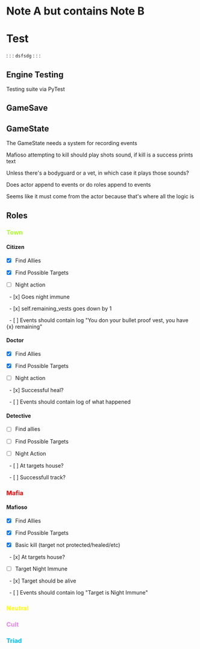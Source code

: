 # Note A but contains Note B

# Test

: : :
`dsfsdg`
: : :

## Engine Testing

Testing suite via PyTest

## GameSave

## GameState

The GameState needs a system for recording events

Mafioso attempting to kill should play shots sound, if kill is a success prints text

Unless there's a bodyguard or a vet, in which case it plays those sounds?

Does actor append to events or do roles append to events

Seems like it must come from the actor because that's where all the logic is

## Roles

### <font color="greenYellow">Town</font>

#### Citizen

* [x] Find Allies

* [x] Find Possible Targets

* [ ] Night action

  - \[x\] Goes night immune

  - \[x\] self.remaining_vests goes down by 1

  - \[ \] Events should contain log "You don your bullet proof vest, you have {x} remaining"

#### Doctor

* [x] Find Allies

* [x] Find Possible Targets

* [ ] Night action

  - \[x\] Successful heal?

  - \[ \] Events should contain log of what happened

#### Detective

* [ ] Find allies

* [ ] Find Possible Targets

* [ ] Night Action

  - \[ \] At targets house?

  - \[ \] Successfull track?

### <font color="red">Mafia</font>

#### Mafioso

* [x] Find Allies

* [x] Find Possible Targets

* [x] Basic kill (target not protected/healed/etc)

  - \[x\] At targets house?

* [ ] Target Night Immune

  - \[x\] Target should be alive

  - \[ \] Events should contain log "Target is Night Immune"

### <font color="yellow">Neutral</font>

### <font color="violet">Cult</font>

### <font color="deepSkyBlue">Triad</font>
